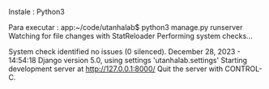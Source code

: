 Instale :
Python3


Para executar :
app:~/code/utanhalab$ python3 manage.py  runserver
Watching for file changes with StatReloader
Performing system checks...

System check identified no issues (0 silenced).
December 28, 2023 - 14:54:18
Django version 5.0, using settings 'utanhalab.settings'
Starting development server at http://127.0.0.1:8000/
Quit the server with CONTROL-C.

